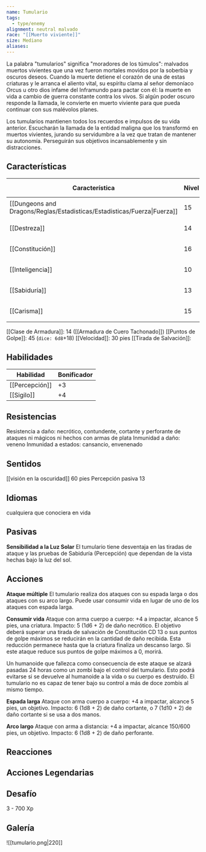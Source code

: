 ```yaml
---
name: Tumulario
tags:
  - type/enemy
alignment: neutral malvado
race: "[[Muerto viviente]]"
size: Mediano
aliases:
---
```

La palabra "tumularios" significa "moradores de los túmulos": malvados muertos vivientes que una vez fueron mortales movidos por la soberbia y oscuros deseos. Cuando la muerte detiene el corazón de una de estas criaturas y le arranca el aliento vital, su espíritu clama al señor demoníaco Orcus u otro dios infame del Inframundo para pactar con él: la muerte en vida a cambio de guerra constante contra los vivos. Si algún poder oscuro responde la llamada, le convierte en muerto viviente para que pueda continuar con sus malévolos planes.

Los tumularios mantienen todos los recuerdos e impulsos de su vida anterior. Escucharán la llamada de la entidad maligna que los transformó en muertos vivientes, jurando su servidumbre a la vez que tratan de mantener su autonomía. Perseguirán sus objetivos incansablemente y sin distracciones.


## Características

| Característica                                                           | Nivel | Bonificador | Lanzar dado      |
| ------------------------------------------------------------------------ | ----- | ----------- | ---------------- |
| [[Dungeons and Dragons/Reglas/Estadisticas/Estadisticas/Fuerza\|Fuerza]] | 15    | +2          | `dice: 1d20 + 0` |
| [[Destreza]]                                                             | 14    | +2          | `dice: 1d20 + 0` |
| [[Constitución]]                                                         | 16    | +3          | `dice: 1d20 + 0` |
| [[Inteligencia]]                                                         | 10    | +0          | `dice: 1d20 + 0` |
| [[Sabiduría]]                                                            | 13    | +1          | `dice: 1d20 + 0` |
| [[Carisma]]                                                              | 15    | +2          | `dice: 1d20 + 0` |

[[Clase de Armadura]]: 14 ([[Armadura de Cuero Tachonado]])
[[Puntos de Golpe]]: 45 (`dice: 6d8`+18)
[[Velocidad]]: 30 pies
[[Tirada de Salvación]]:

## Habilidades

| Habilidad      | Bonificador |
| -------------- | ----------- |
| [[Percepción]] | +3          |
| [[Sigilo]]     | +4          |

## Resistencias

Resistencia a daño: necrótico, contundente, cortante y perforante de ataques ni mágicos ni hechos con armas de plata
Inmunidad a daño: veneno
Inmunidad a estados: cansancio, envenenado

## Sentidos

[[visión en la oscuridad]] 60 pies
Percepción pasiva 13

## Idiomas

cualquiera que conociera en vida

## Pasivas

**Sensibilidad a la Luz Solar**
El tumulario tiene desventaja en las tiradas de ataque y las pruebas de Sabiduría (Percepción) que dependan de la vista hechas bajo la luz del sol.

## Acciones

**Ataque múltiple**
El tumulario realiza dos ataques con su espada larga o dos ataques con su arco largo. Puede usar consumir vida en lugar de uno de los ataques con espada larga.

**Consumir vida**
Ataque con arma cuerpo a cuerpo: +4 a impactar, alcance 5 pies, una criatura. Impacto: 5 (1d6 + 2) de daño necrótico. El objetivo deberá superar una tirada de salvación de Constitución CD 13 o sus puntos de golpe máximos se reducirán en la cantidad de daño recibida. Esta reducción permanece hasta que la criatura finaliza un descanso largo. Si este ataque reduce sus puntos de golpe máximos a 0, morirá.

Un humanoide que fallezca como consecuencia de este ataque se alzará pasadas 24 horas como un zombi bajo el control del tumulario. Esto podrá evitarse si se devuelve al humanoide a la vida o su cuerpo es destruido. El tumulario no es capaz de tener bajo su control a más de doce zombis al mismo tiempo.

**Espada larga**
Ataque con arma cuerpo a cuerpo: +4 a impactar, alcance 5 pies, un objetivo. 
Impacto: 6 (1d8 + 2) de daño cortante, o 7 (1d10 + 2) de daño cortante si se usa a dos manos.

**Arco largo**
Ataque con arma a distancia: +4 a impactar, alcance 150/600 pies, un objetivo. 
Impacto: 6 (1d8 + 2) de daño perforante.

## Reacciones

## Acciones Legendarias

## Desafío

3 - 700 Xp

## Galería


![[tumulario.png|220]]